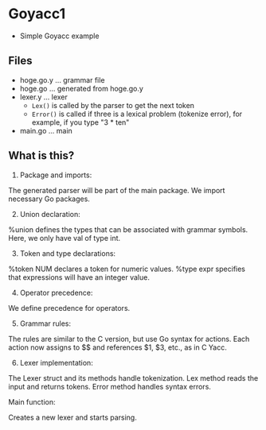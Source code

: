 # Goyacc1

* Simple Goyacc example

## Files

* hoge.go.y ... grammar file
* hoge.go ... generated from hoge.go.y
* lexer.y ... lexer
  * `Lex()` is called by the parser to get the next token
  * `Error()` is called if three is a lexical problem (tokenize error), for example, if you type "3 * ten"
* main.go ... main

## What is this?

1. Package and imports:

The generated parser will be part of the main package.
We import necessary Go packages.

2. Union declaration:

%union defines the types that can be associated with grammar symbols.
Here, we only have val of type int.

3. Token and type declarations:

%token <val> NUM declares a token for numeric values.
%type <val> expr specifies that expressions will have an integer value.

4. Operator precedence:

We define precedence for operators.

5. Grammar rules:

The rules are similar to the C version, but use Go syntax for actions.
Each action now assigns to $$ and references $1, $3, etc., as in C Yacc.

6. Lexer implementation:

The Lexer struct and its methods handle tokenization.
Lex method reads the input and returns tokens.
Error method handles syntax errors.

Main function:

Creates a new lexer and starts parsing.

